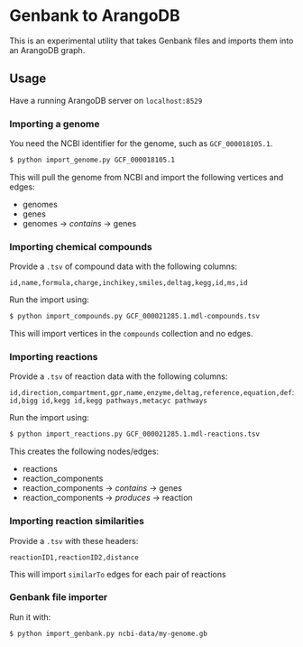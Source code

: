 # Genbank to ArangoDB

This is an experimental utility that takes Genbank files and imports them into an ArangoDB graph.

## Usage

Have a running ArangoDB server on `localhost:8529`

### Importing a genome

You need the NCBI identifier for the genome, such as `GCF_000018105.1`.

```sh
$ python import_genome.py GCF_000018105.1
```

This will pull the genome from NCBI and import the following vertices and edges:

* genomes
* genes
* genomes -> *contains* -> genes

### Importing chemical compounds

Provide a `.tsv` of compound data with the following columns:

```csv
id,name,formula,charge,inchikey,smiles,deltag,kegg,id,ms,id
```

Run the import using:

```sh
$ python import_compounds.py GCF_000021285.1.mdl-compounds.tsv
```

This will import vertices in the `compounds` collection and no edges.

### Importing reactions

Provide a `.tsv` of reaction data with the following columns:

```csv
id,direction,compartment,gpr,name,enzyme,deltag,reference,equation,definition,ms id,bigg id,kegg id,kegg pathways,metacyc pathways
```

Run the import using:

```sh
$ python import_reactions.py GCF_000021285.1.mdl-reactions.tsv
```

This creates the following nodes/edges:

* reactions
* reaction_components
* reaction_components -> *contains* -> genes
* reaction_components -> *produces* -> reaction

### Importing reaction similarities

Provide a `.tsv` with these headers:

```csv
reactionID1,reactionID2,distance
```

This will import `similarTo` edges for each pair of reactions

### Genbank file importer

Run it with:

```sh
$ python import_genbank.py ncbi-data/my-genome.gb
```

